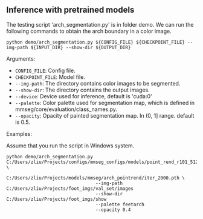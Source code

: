 ## Inference with pretrained models

The testing script 'arch_segmentation.py' is in folder demo. We can run the following commands to obtain the arch boundary in a color image. 

```shell
python demo/arch_segmentation.py ${CONFIG_FILE} ${CHECKPOINT_FILE} --img-path ${INPUT_DIR} --show-dir ${OUTPUT_DIR} 
```

Arguments:

- `CONFIG_FILE`: Config file.
- `CHECKPOINT_FILE`: Model file.
- `--img-path`: The directory contains color images to be segmented.
- `--show-dir`: The directory contains the output images.
- `--device`: Device used for inference, default is 'cuda:0'
- `--palette`: Color palette used for segmentation map, which is defined in mmseg/core/evaluation/class_names.py.
- `--opacity`: Opacity of painted segmentation map. In (0, 1] range. default is 0.5.

Examples:

Assume that you run the script in Windows system.

```shell
python demo/arch_segmentation.py C:/Users/zliu/Projects/configs/mmseg_configs/models/point_rend_r101_512x512_160k_feetarch5k.py \
                                 C:/Users/zliu/Projects/models/mmseg/arch_pointrend/iter_2000.pth \
                                 --img-path C:/Users/zliu/Projects/foot_imgs/val_set/images
                                 --show-dir C:/Users/zliu/Projects/foot_imgs/show
                                 --palette feetarch
                                 --opacity 0.4
```

